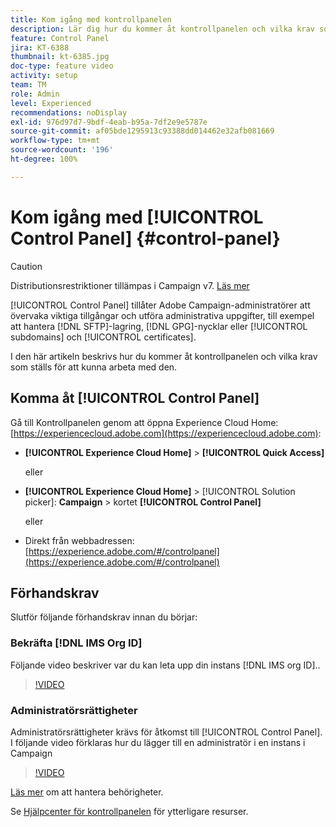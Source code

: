 ```yaml
---
title: Kom igång med kontrollpanelen
description: Lär dig hur du kommer åt kontrollpanelen och vilka krav som ställs för att kunna arbeta med den.
feature: Control Panel
jira: KT-6388
thumbnail: kt-6385.jpg
doc-type: feature video
activity: setup
team: TM
role: Admin
level: Experienced
recommendations: noDisplay
exl-id: 976d97d7-9bdf-4eab-b95a-7df2e9e5787e
source-git-commit: af05bde1295913c93388dd014462e32afb081669
workflow-type: tm+mt
source-wordcount: '196'
ht-degree: 100%

---
```


# Kom igång med [!UICONTROL Control Panel] {#control-panel}

>[!CAUTION]
> Distributionsrestriktioner tillämpas i Campaign v7. [Läs mer](https://experienceleague.adobe.com/docs/control-panel/using/faq.html?lang=sv#v7-restrictions)

[!UICONTROL Control Panel] tillåter Adobe Campaign-administratörer att övervaka viktiga tillgångar och utföra administrativa uppgifter, till exempel att hantera [!DNL SFTP]-lagring, [!DNL GPG]-nycklar eller [!UICONTROL subdomains] och [!UICONTROL certificates].

I den här artikeln beskrivs hur du kommer åt kontrollpanelen och vilka krav som ställs för att kunna arbeta med den.

## Komma åt [!UICONTROL Control Panel]

Gå till Kontrollpanelen genom att öppna Experience Cloud Home: [https://experiencecloud.adobe.com](https://experiencecloud.adobe.com):

* **[!UICONTROL Experience Cloud Home]** > **[!UICONTROL Quick Access]**

  eller
* **[!UICONTROL Experience Cloud Home]**  > [!UICONTROL Solution picker]: **Campaign** > kortet **[!UICONTROL Control Panel]**

  eller

* Direkt från webbadressen: [https://experience.adobe.com/#/controlpanel](https://experience.adobe.com/#/controlpanel)

## Förhandskrav

Slutför följande förhandskrav innan du börjar:

### Bekräfta [!DNL IMS Org ID]

Följande video beskriver var du kan leta upp din instans [!DNL IMS org ID]..

>[!VIDEO](https://video.tv.adobe.com/v/27183?quality=12&learn=0n)

### Administratörsrättigheter

Administratörsrättigheter krävs för åtkomst till [!UICONTROL Control Panel].
I följande video förklaras hur du lägger till en administratör i en instans i Campaign

>[!VIDEO](https://video.tv.adobe.com/v/27147?quality=12&learn=0n)

[Läs mer](https://experienceleague.adobe.com/docs/control-panel/using/discover-control-panel/managing-permissions.html?lang=sv#discover-control-panel) om att hantera behörigheter.

Se [Hjälpcenter för kontrollpanelen](https://experienceleague.adobe.com/docs/control-panel/using/control-panel-home.html?lang=sv) för ytterligare resurser.
